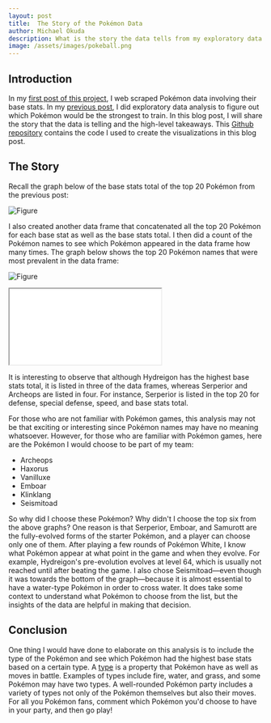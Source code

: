 ```yaml
---
layout: post
title:  The Story of the Pokémon Data
author: Michael Okuda
description: What is the story the data tells from my exploratory data analysis in my last blog post?
image: /assets/images/pokeball.png
---
```


## Introduction

In my [first post of this project](https://mokuda2.github.io/my386blog/2023/03/14/web-scraping-part-1.html), I web scraped Pokémon data involving their base stats.  In my [previous post](https://mokuda2.github.io/my386blog/2023/03/26/eda.html), I did exploratory data analysis to figure out which Pokémon would be the strongest to train.  In this blog post, I will share the story that the data is telling and the high-level takeaways.  This [Github repository](https://github.com/mokuda2/pokemon) contains the code I used to create the visualizations in this blog post.

## The Story

Recall the graph below of the base stats total of the top 20 Pokémon from the previous post:

![Figure](https://raw.githubusercontent.com/mokuda2/my386blog/main/assets/images/base-stats-total-barplot.png)

I also created another data frame that concatenated all the top 20 Pokémon for each base stat as well as the base stats total.  I then did a count of the Pokémon names to see which Pokémon appeared in the data frame how many times.  The graph below shows the top 20 Pokémon names that were most prevalent in the data frame:

![Figure](https://raw.githubusercontent.com/mokuda2/my386blog/main/assets/images/value-counts.png)

<iframe src="{{site.url}}/{{site.baseurl}}/assets/images/value-counts.html"></iframe>

It is interesting to observe that although Hydreigon has the highest base stats total, it is listed in three of the data frames, whereas Serperior and Archeops are listed in four.  For instance, Serperior is listed in the top 20 for defense, special defense, speed, and base stats total.

For those who are not familiar with Pokémon games, this analysis may not be that exciting or interesting since Pokémon names may have no meaning whatsoever.  However, for those who are familiar with Pokémon games, here are the Pokémon I would choose to be part of my team:

* Archeops
* Haxorus
* Vanilluxe
* Emboar
* Klinklang
* Seismitoad

So why did I choose these Pokémon?  Why didn't I choose the top six from the above graphs?  One reason is that Serperior, Emboar, and Samurott are the fully-evolved forms of the starter Pokémon, and a player can choose only one of them.  After playing a few rounds of Pokémon White, I know what Pokémon appear at what point in the game and when they evolve.  For example, Hydreigon's pre-evolution evolves at level 64, which is usually not reached until after beating the game.  I also chose Seismitoad—even though it was towards the bottom of the graph—because it is almost essential to have a water-type Pokémon in order to cross water.  It does take some context to understand what Pokémon to choose from the list, but the insights of the data are helpful in making that decision.

## Conclusion

One thing I would have done to elaborate on this analysis is to include the type of the Pokémon and see which Pokémon had the highest base stats based on a certain type.  A [type](https://bulbapedia.bulbagarden.net/wiki/Type#:~:text=Types%20%28Japanese%3A%20%E3%82%BF%E3%82%A4%E3%83%97%20Type%29%20are%20properties%20applied%20to,I%2C%20types%20were%20occasionally%20referred%20to%20as%20elements.) is a property that Pokémon have as well as moves in battle.  Examples of types include fire, water, and grass, and some Pokémon may have two types.  A well-rounded Pokémon party includes a variety of types not only of the Pokémon themselves but also their moves.  For all you Pokémon fans, comment which Pokémon you'd choose to have in your party, and then go play!